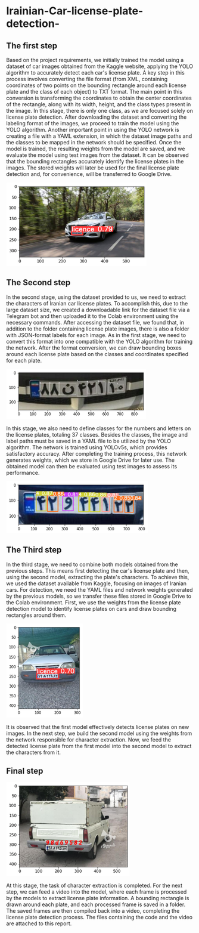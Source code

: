# Irainian-Car-license-plate-detection-


**The first step** 
------
Based on the project requirements, we initially trained the model using a dataset of car images obtained from the Kaggle website, applying the YOLO algorithm to accurately detect each car's license plate.
A key step in this process involves converting the file format (from XML, containing coordinates of two points on the bounding rectangle around each license plate and the class of each object) to TXT format. The main point in this conversion is transforming the coordinates to obtain the center coordinates of the rectangle, along with its width, height, and the class types present in the image. In this stage, there is only one class, as we are focused solely on license plate detection.
After downloading the dataset and converting the labeling format of the images, we proceed to train the model using the YOLO algorithm.
Another important point in using the YOLO network is creating a file with a YAML extension, in which the dataset image paths and the classes to be mapped in the network should be specified.
Once the model is trained, the resulting weights from the model are saved, and we evaluate the model using test images from the dataset. It can be observed that the bounding rectangles accurately identify the license plates in the images.
The stored weights will later be used for the final license plate detection and, for convenience, will be transferred to Google Drive.

![Plate detection with YOLO](./car1.png)

**The Second step** 
----
In the second stage, using the dataset provided to us, we need to extract the characters of Iranian car license plates.
To accomplish this, due to the large dataset size, we created a downloadable link for the dataset file via a Telegram bot and then uploaded it to the Colab environment using the necessary commands.
After accessing the dataset file, we found that, in addition to the folder containing license plate images, there is also a folder with JSON-format labels for each image. As in the first stage, we need to convert this format into one compatible with the YOLO algorithm for training the network.
After the format conversion, we can draw bounding boxes around each license plate based on the classes and coordinates specified for each plate.

![Plate detection with YOLO](./car2.png)

In this stage, we also need to define classes for the numbers and letters on the license plates, totaling 37 classes. Besides the classes, the image and label paths must be saved in a YAML file to be utilized by the YOLO algorithm.
The network is trained using YOLOv5s, which provides satisfactory accuracy. After completing the training process, this network generates weights, which we store in Google Drive for later use.
The obtained model can then be evaluated using test images to assess its performance.

![Plate detection with YOLO](./car3.png)

**The Third step** 
------
In the third stage, we need to combine both models obtained from the previous steps. This means first detecting the car's license plate and then, using the second model, extracting the plate's characters.
To achieve this, we used the dataset available from Kaggle, focusing on images of Iranian cars. For detection, we need the YAML files and network weights generated by the previous models, so we transfer these files stored in Google Drive to the Colab environment.
First, we use the weights from the license plate detection model to identify license plates on cars and draw bounding rectangles around them.

![Plate detection with YOLO](./car4.png)

It is observed that the first model effectively detects license plates on new images.
In the next step, we build the second model using the weights from the network responsible for character extraction. Now, we feed the detected license plate from the first model into the second model to extract the characters from it.

**Final step** 
------
![Plate detection with YOLO](./car5.png)


At this stage, the task of character extraction is completed. For the next step, we can feed a video into the model, where each frame is processed by the models to extract license plate information. A bounding rectangle is drawn around each plate, and each processed frame is saved in a folder.
The saved frames are then compiled back into a video, completing the license plate detection process.
The files containing the code and the video are attached to this report.



